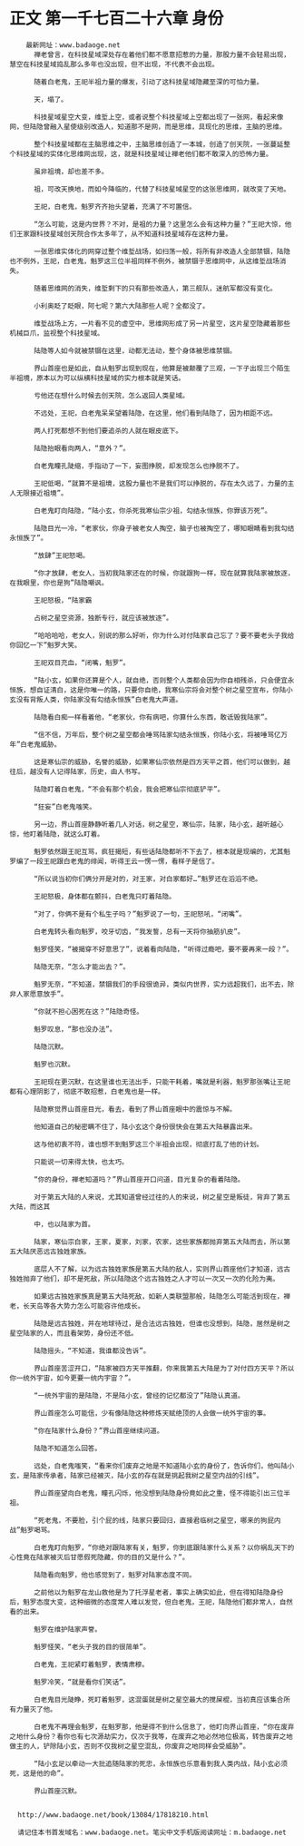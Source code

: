 # 正文 第一千七百二十六章 身份
        最新网址：www.badaoge.net
          禅老曾言，在科技星域深处存在着他们都不愿意招惹的力量，那股力量不会轻易出现，慧空在科技星域捣乱那么多年也没出现，但不出现，不代表不会出现。
      
          随着白老鬼，王祀半祖力量的爆发，引动了这科技星域隐藏至深的可怕力量。
      
          天，塌了。
      
          科技星域星空大变，维埑上空，或者说整个科技星域上空都出现了一张网，看起来像网，但陆隐曾融入星使级别改造人，知道那不是网，而是思维，具现化的思维，主脑的思维。
      
          整个科技星域都在主脑思维之中，主脑思维创造了一本城，创造了创天院，一张蔓延整个科技星域的实体化思维网出现，这，就是科技星域让禅老他们都不敢深入的恐怖力量。
      
          虽非祖境，却也差不多。
      
          祖，可改天换地，而如今降临的，代替了科技星域星空的这张思维网，就改变了天地。
      
          王祀，白老鬼，魁罗齐齐抬头望着，充满了不可置信。
      
          “怎么可能，这是内世界？不对，是祖的力量？这里怎么会有这种力量？”王祀大惊，他们王家跟科技星域创天院合作太多年了，从不知道科技星域存在这种力量。
      
          一张思维实体化的网穿过整个维埑战场，如扫荡一般，将所有非改造人全部禁锢，陆隐也不例外，王祀，白老鬼，魁罗这三位半祖同样不例外，被禁锢于思维网中，从这维埑战场消失。
      
          随着思维网的消失，维埑剩下的只有那些改造人，第三舰队，迷航军都没有变化。
      
          小利奥眨了眨眼，阿七呢？第六大陆那些人呢？全都没了。
      
          维埑战场上方，一片看不见的虚空中，思维网形成了另一片星空，这片星空隐藏着那些机械巨爪，监视整个科技星域。
      
          陆隐等人如今就被禁锢在这里，动都无法动，整个身体被思维禁锢。
      
          界山首座也是如此，自从魁罗出现到现在，他算是被颠覆了三观，一下子出现三个陌生半祖境，原本以为可以纵横科技星域的实力根本就是笑话。
      
          亏他还在想什么时候去创天院，怎么返回人类星域。
      
          不远处，王祀，白老鬼呆呆望着陆隐，在这里，他们看到陆隐了，因为相距不远。
      
          两人打死都想不到他们要追杀的人就在眼皮底下。
      
          陆隐抬眼看向两人，“意外？”。
      
          白老鬼瞳孔陡缩，手指动了一下，妄图挣脱，却发现怎么也挣脱不了。
      
          王祀低喝，“就算不是祖境，这股力量也不是我们可以挣脱的，存在太久远了，力量的主人无限接近祖境”。
      
          白老鬼盯向陆隐，“陆小玄，你杀死我寒仙宗少祖，勾结永恒族，你罪该万死”。
      
          陆隐目光一冷，“老家伙，你身子被老女人掏空，脑子也被掏空了，哪知眼睛看到我勾结永恒族了”。
      
          “放肆”王祀怒喝。
      
          “你才放肆，老女人，当初我陆家还在的时候，你就跟狗一样，现在就算我陆家被放逐，在我眼里，你也是狗”陆隐嘲讽。
      
          王祀怒极，“陆家霸
      
          占树之星空资源，独断专行，就应该被放逐”。
      
          “哈哈哈哈，老女人，别说的那么好听，你为什么对付陆家自己忘了？要不要老头子我给你回忆一下”魁罗大笑。
      
          王祀双目充血，“闭嘴，魁罗”。
      
          “陆小玄，如果你还算是个人，就自绝，否则整个人类都会因为你自相残杀，只会便宜永恒族，想自证清白，这是你唯一的路，只要你自绝，我寒仙宗将会对整个树之星空宣布，你陆小玄没有背叛人类，你陆家没有勾结永恒族”白老鬼大声道。
      
          陆隐看白痴一样看着他，“老家伙，你有病吧，你算什么东西，敢诋毁我陆家”。
      
          “信不信，万年后，整个树之星空都会唾骂陆家勾结永恒族，你陆小玄，将被唾骂亿万年”白老鬼威胁。
      
          这是寒仙宗的威胁，名誉的威胁，如果寒仙宗依然是四方天平之首，他们可以做到，越往后，越没有人记得陆家，历史，由人书写。
      
          陆隐盯着白老鬼，“不会有那个机会，我会把寒仙宗彻底铲平”。
      
          “狂妄”白老鬼嗤笑。
      
          另一边，界山首座静静听着几人对话，树之星空，寒仙宗，陆家，陆小玄，越听越心惊，他盯着陆隐，就这么盯着。
      
          魁罗依然跟王祀互骂，疯狂揭短，有些话陆隐都听不下去了，根本就是现编的，尤其魁罗编了一段王祀跟白老鬼的绯闻，听得王云一愣一愣，看样子是信了。
      
          “所以说当初你们俩分开是对的，对王家，对白家都好…”魁罗还在滔滔不绝。
      
          王祀怒极，身体都在颤抖，白老鬼只盯着陆隐。
      
          “对了，你俩不是有个私生子吗？”魁罗说了一句，王祀怒吼，“闭嘴”。
      
          白老鬼转头看向魁罗，咬牙切齿，“我发誓，总有一天将你抽筋扒皮”。
      
          魁罗怪笑，“被揭穿不好意思了”，说着看向陆隐，“听得过瘾吧，要不要再来一段？”。
      
          陆隐无奈，“怎么才能出去？”。
      
          魁罗无奈，“不知道，禁锢我们的手段很诡异，类似内世界，实力远超我们，出不去，除非人家愿意放手”。
      
          “你就不担心困死在这？”陆隐奇怪。
      
          魁罗叹息，“那也没办法”。
      
          陆隐沉默。
      
          魁罗也沉默。
      
          王祀现在更沉默，在这里谁也无法出手，只能干耗着，嘴就是利器，魁罗那张嘴让王祀都有心理阴影了，彻底不敢招惹，白老鬼也是一样。
      
          陆隐察觉界山首座目光，看去，看到了界山首座眼中的震惊与不解。
      
          他知道自己的秘密瞒不住了，陆小玄这个身份很快会在第五大陆暴露出来。
      
          这与他初衷不符，谁也想不到魁罗这三个半祖会出现，彻底打乱了他的计划。
      
          只能说一切来得太快，也太巧。
      
          “你的身份，禅老知道吗？”界山首座开口问道，目光复杂的看着陆隐。
      
          对于第五大陆的人来说，尤其知道曾经过往的人的来说，树之星空是叛徒，背弃了第五大陆，而这其
      
          中，也以陆家为首。
      
          陆家，寒仙宗白家，王家，夏家，刘家，农家，这些家族都抛弃第五大陆而去，所以第五大陆厌恶远古独姓家族。
      
          底层人不了解，以为远古独姓家族是第五大陆的敌人，实则界山首座他们才知道，远古独姓抛弃了他们，却不是死敌，所以陆隐这个远古独姓之人才可以一次又一次的化险为夷。
      
          如果远古独姓家族真是第五大陆死敌，如新人类联盟那般，陆隐怎么可能活到现在，禅老，长天岛等各大势力怎么可能容许他成长。
      
          陆隐是远古独姓，并在地球待过，是合法远古独姓，但谁也没想到，陆隐，居然是树之星空陆家的人，而且看架势，身份还不低。
      
          陆隐摇头，“不知道，我谁都没告诉”。
      
          界山首座苦涩开口，“陆家被四方天平推翻，你来我第五大陆是为了对付四方天平？所以你一统外宇宙，如今更要一统内宇宙？”。
      
          “一统外宇宙的是陆隐，不是陆小玄，曾经的记忆都没了”陆隐认真道。
      
          界山首座怎么可能信，少有像陆隐这种修炼天赋绝顶的人会做一统外宇宙的事。
      
          “你在陆家什么身份？”界山首座继续问道。
      
          陆隐不知道怎么回答。
      
          远处，白老鬼嗤笑，“看来你们废弃之地是不知道陆小玄的身份了，告诉你们，他叫陆小玄，是陆家传承者，陆家已经被灭，陆小玄的存在就是挑起我树之星空内战的引线”。
      
          界山首座望向白老鬼，瞳孔闪烁，他没想到陆隐身份竟如此之重，怪不得能引出三位半祖。
      
          “死老鬼，不要脸，引个屁的线，陆家只要回归，直接君临树之星空，哪来的狗屁内战”魁罗喝骂。
      
          白老鬼盯向魁罗，“你绝对跟陆家有关，魁罗，你到底跟陆家什么关系？以你祸乱天下的心性竟在陆家被灭后甘愿假死隐藏，你的目的又是什么？”。
      
          陆隐看向魁罗，他也感觉到了，魁罗对陆家态度不同。
      
          之前他以为魁罗在龙山救他是为了托浮星老者，事实上确实如此，但在得知陆隐身份后，魁罗态度大变，这种细微的态度常人难以发觉，但白老鬼，王祀，陆隐他们都非常人，自然看的出来。
      
          魁罗在维护陆家声誉。
      
          魁罗怪笑，“老头子我的目的很简单”。
      
          白老鬼，王祀紧盯着魁罗，表情肃穆。
      
          魁罗冷笑，“就是看你们笑话”。
      
          白老鬼目光陡睁，死盯着魁罗，这混蛋就是树之星空最大的搅屎棍，当初真应该集合所有力量灭了他。
      
          白老鬼不再理会魁罗，在魁罗那，他是得不到什么信息了，他盯向界山首座，“你在废弃之地什么身份？看你也有七次源劫实力，仅次于我等，在废弃之地必然地位极高，转告废弃之地做主的人，铲除陆小玄，否则不仅我树之星空混乱，你废弃之地同样会受威胁”。
      
          “陆小玄足以牵动一大批追随陆家的死忠，永恒族也乐意看到我人类内战，陆小玄必须死，这是他的命”。
      
          界山首座沉默。
      
      
      http://www.badaoge.net/book/13084/17818210.html
      
      请记住本书首发域名：www.badaoge.net。笔尖中文手机版阅读网址：m.badaoge.net